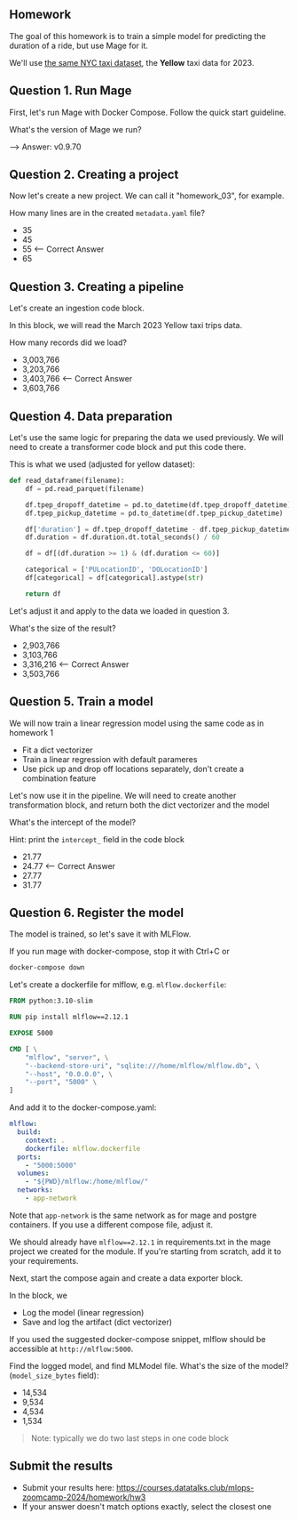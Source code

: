 ## Homework

The goal of this homework is to train a simple model for predicting the duration of a ride, but use Mage for it.

We'll use [the same NYC taxi dataset](https://www1.nyc.gov/site/tlc/about/tlc-trip-record-data.page), the **Yellow** taxi data for 2023.

## Question 1. Run Mage

First, let's run Mage with Docker Compose. Follow the quick start guideline.

What's the version of Mage we run?

--> Answer: v0.9.70

## Question 2. Creating a project

Now let's create a new project. We can call it "homework_03", for example.

How many lines are in the created `metadata.yaml` file?

- 35
- 45
- 55 <-- Correct Answer
- 65

## Question 3. Creating a pipeline

Let's create an ingestion code block.

In this block, we will read the March 2023 Yellow taxi trips data.

How many records did we load?

- 3,003,766
- 3,203,766
- 3,403,766 <-- Correct Answer
- 3,603,766

## Question 4. Data preparation

Let's use the same logic for preparing the data we used previously. We will need to create a transformer code block and put this code there.

This is what we used (adjusted for yellow dataset):

```python
def read_dataframe(filename):
    df = pd.read_parquet(filename)

    df.tpep_dropoff_datetime = pd.to_datetime(df.tpep_dropoff_datetime)
    df.tpep_pickup_datetime = pd.to_datetime(df.tpep_pickup_datetime)

    df['duration'] = df.tpep_dropoff_datetime - df.tpep_pickup_datetime
    df.duration = df.duration.dt.total_seconds() / 60

    df = df[(df.duration >= 1) & (df.duration <= 60)]

    categorical = ['PULocationID', 'DOLocationID']
    df[categorical] = df[categorical].astype(str)

    return df
```

Let's adjust it and apply to the data we loaded in question 3.

What's the size of the result?

- 2,903,766
- 3,103,766
- 3,316,216 <-- Correct Answer
- 3,503,766

## Question 5. Train a model

We will now train a linear regression model using the same code as in homework 1

- Fit a dict vectorizer
- Train a linear regression with default parameres
- Use pick up and drop off locations separately, don't create a combination feature

Let's now use it in the pipeline. We will need to create another transformation block, and return both the dict vectorizer and the model

What's the intercept of the model?

Hint: print the `intercept_` field in the code block

- 21.77
- 24.77 <-- Correct Answer
- 27.77
- 31.77

## Question 6. Register the model

The model is trained, so let's save it with MLFlow.

If you run mage with docker-compose, stop it with Ctrl+C or

```bash
docker-compose down
```

Let's create a dockerfile for mlflow, e.g. `mlflow.dockerfile`:

```dockerfile
FROM python:3.10-slim

RUN pip install mlflow==2.12.1

EXPOSE 5000

CMD [ \
    "mlflow", "server", \
    "--backend-store-uri", "sqlite:///home/mlflow/mlflow.db", \
    "--host", "0.0.0.0", \
    "--port", "5000" \
]
```

And add it to the docker-compose.yaml:

```yaml
mlflow:
  build:
    context: .
    dockerfile: mlflow.dockerfile
  ports:
    - "5000:5000"
  volumes:
    - "${PWD}/mlflow:/home/mlflow/"
  networks:
    - app-network
```

Note that `app-network` is the same network as for mage and postgre containers.
If you use a different compose file, adjust it.

We should already have `mlflow==2.12.1` in requirements.txt in the mage project we created for the module. If you're starting from scratch, add it to your requirements.

Next, start the compose again and create a data exporter block.

In the block, we

- Log the model (linear regression)
- Save and log the artifact (dict vectorizer)

If you used the suggested docker-compose snippet, mlflow should be accessible at `http://mlflow:5000`.

Find the logged model, and find MLModel file. What's the size of the model? (`model_size_bytes` field):

- 14,534
- 9,534
- 4,534
- 1,534

> Note: typically we do two last steps in one code block

## Submit the results

- Submit your results here: https://courses.datatalks.club/mlops-zoomcamp-2024/homework/hw3
- If your answer doesn't match options exactly, select the closest one
